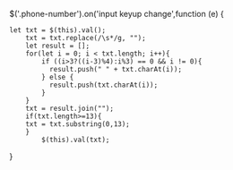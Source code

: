 $('.phone-number').on('input keyup change',function (e) {

	let txt = $(this).val();
	    txt = txt.replace(/\s*/g, "");
	    let result = [];
	    for(let i = 0; i < txt.length; i++){
	        if ((i>3?((i-3)%4):i%3) == 0 && i != 0){
	          result.push(" " + txt.charAt(i));
	        } else {
	          result.push(txt.charAt(i));
	        }
	    }
	    txt = result.join("");
	    if(txt.length>=13){
		txt = txt.substring(0,13);
	    }
            $(this).val(txt);
}
